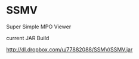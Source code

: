 SSMV
====

Super Simple MPO Viewer

current JAR Build

http://dl.dropbox.com/u/77882088/SSMV/SSMV.jar